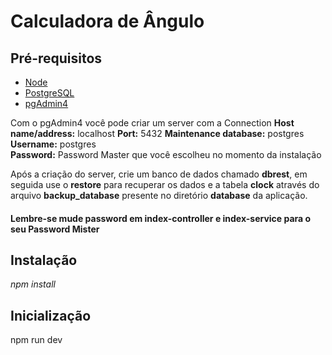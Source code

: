 # Calculadora de Ângulo

## Pré-requisitos
  * [Node](https://nodejs.org/en/)
  * [PostgreSQL](https://www.postgresql.org/)
  * [pgAdmin4](https://www.pgadmin.org/download/)
  
Com o pgAdmin4 você pode criar um server com a Connection 
**Host name/address:** localhost 
**Port:** 5432 
**Maintenance database:** postgres 
**Username:** postgres  
**Password:** Password Master que você escolheu no momento da instalação  

Após a criação do server, crie um banco de dados chamado **dbrest**, em seguida use o **restore** para recuperar os dados e a tabela **clock** através do arquivo **backup_database** presente no diretório **database** da aplicação.

#### Lembre-se mude password em index-controller e index-service para o seu Password Mister

## Instalação
*npm install*

## Inicialização 
npm run dev

